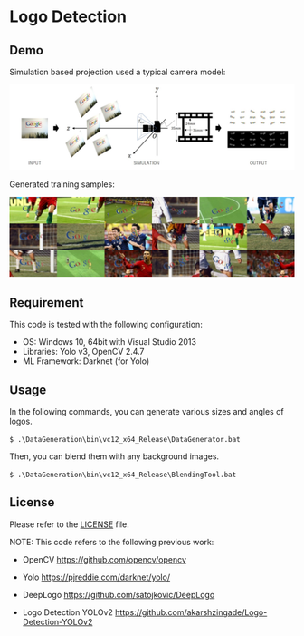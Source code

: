 Logo Detection
==============

## Demo

Simulation based projection used a typical camera model:

<img src=".\DataGeneration\doc\projection.jpg" width="720">

Generated training samples:

<img src=".\DataGeneration\doc\sample.jpg" width="640">

## Requirement

This code is tested with the following configuration:
- OS: Windows 10, 64bit with Visual Studio 2013
- Libraries: Yolo v3, OpenCV 2.4.7
- ML Framework: Darknet (for Yolo)

## Usage

In the following commands, you can generate various sizes and angles of logos.

`$ .\DataGeneration\bin\vc12_x64_Release\DataGenerator.bat`

Then, you can blend them with any background images.

`$ .\DataGeneration\bin\vc12_x64_Release\BlendingTool.bat`

## License

Please refer to the [LICENSE](/LICENSE.md) file.

NOTE: This code refers to the following previous work:
- OpenCV
https://github.com/opencv/opencv

- Yolo
https://pjreddie.com/darknet/yolo/

- DeepLogo
https://github.com/satojkovic/DeepLogo
- Logo Detection YOLOv2
https://github.com/akarshzingade/Logo-Detection-YOLOv2
